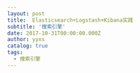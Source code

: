```yaml
---
layout: post
title:  Elasticsearch+Logstash+Kibana实践
subtitle: '搜索引擎'
date: 2017-10-31T00:00:00.000Z
author: yyxs
catalog: true
tags:
  - 搜索引擎
---
```

